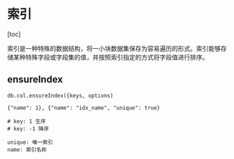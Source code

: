 # 索引

[toc]

索引是一种特殊的数据结构，将一小块数据集保存为容易遍历的形式。索引能够存储某种特殊字段或字段集的值，并按照索引指定的方式将字段值进行排序。

## ensureIndex

```text
db.col.ensureIndex({keys, options)

{"name": 1}, {"name": "idx_name", "unique": true}

# key: 1 生序
# key: -1 降序

unique: 唯一索引
name: 索引名称

```
